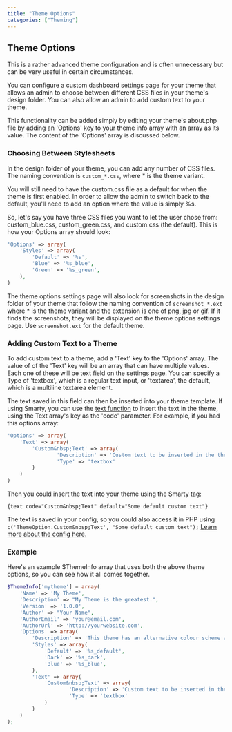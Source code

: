 ```yaml
---
title: "Theme Options"
categories: ["Theming"]
---
```


## Theme Options

This is a rather advanced theme configuration and is often unnecessary but can be very useful in certain circumstances.

You can configure a custom dashboard settings page for your theme that allows an admin to choose between different CSS files in your theme's design folder. You can also allow an admin to add custom text to your theme.

This functionality can be added simply by editing your theme's about.php file by adding an 'Options' key to your theme info array with an array as its value. The content of the 'Options' array is discussed below.

### Choosing Between Stylesheets

In the design folder of your theme, you can add any number of CSS files. The naming convention is `custom_*.css`, where * is the theme variant.

You will still need to have the custom.css file as a default for when the theme is first enabled. In order to allow the admin to switch back to the default, you'll need to add an option where the value is simply %s.

So, let's say you have three CSS files you want to let the user chose from: custom_blue.css, custom_green.css, and custom.css (the default). This is how your Options array should look:

```php
'Options' => array(
    'Styles' => array(
        'Default' => '%s',
        'Blue' => '%s_blue',
        'Green' => '%s_green',
    ),
)
```

The theme options settings page will also look for screenshots in the design folder of your theme that follow the naming convention of `screenshot_*.ext` where * is the theme variant and the extension is one of png, jpg or gif. If it finds the screenshots, they will be displayed on the theme options settings page. Use `screenshot.ext` for the default theme.

### Adding Custom Text to a Theme

To add custom text to a theme, add a 'Text' key to the 'Options' array. The value of of the 'Text' key will be an array that can have multiple values. Each one of these will be text field on the settings page. You can specify a Type of 'textbox', which is a regular text input, or 'textarea', the default, which is a multiline textarea element.

The text saved in this field can then be inserted into your theme template. If using Smarty, you can use the [text function](/functions/text.html.md) to insert the text in the theme, using the Text array's key as the 'code' parameter. For example, if you had this options array:

```php
'Options' => array(
    'Text' => array(
        'Custom&nbsp;Text' => array(
                'Description' => 'Custom text to be inserted in the theme.',
                'Type' => 'textbox'
        )
    )
)
```
Then you could insert the text into your theme using the Smarty tag:

```
{text code="Custom&nbsp;Text" default="Some default custom text"}
```

The text is saved in your config, so you could also access it in PHP using `c('ThemeOption.Custom&nbsp;Text', "Some default custom text");` [Learn more about the config here.](../developers/configuration/using.html.md)

### Example

Here's an example $ThemeInfo array that uses both the above theme options, so you can see how it all comes together.

```php
$ThemeInfo['mytheme'] = array(
    'Name' => 'My Theme',
    'Description' => "My Theme is the greatest.",
    'Version' => '1.0.0',
    'Author' => "Your Name",
    'AuthorEmail' => 'your@email.com',
    'AuthorUrl' => 'http://yourwebsite.com',
    'Options' => array(
        'Description' => 'This theme has an alternative colour scheme and custom text.',
        'Styles' => array(
            'Default' => '%s_default',
            'Dark' => '%s_dark',
            'Blue' => '%s_blue',
        ),
        'Text' => array(
            'Custom&nbsp;Text' => array(
                    'Description' => 'Custom text to be inserted in the theme.',
                    'Type' => 'textbox'
            )
        )
    )
);
```
